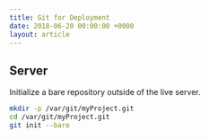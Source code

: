 ```yaml
---
title: Git for Deployment
date: 2018-06-20 00:00:00 +0000
layout: article
---
```

## Server

Initialize a bare repository outside of the live server.

```bash
mkdir -p /var/git/myProject.git
cd /var/git/myProject.git
git init --bare
```